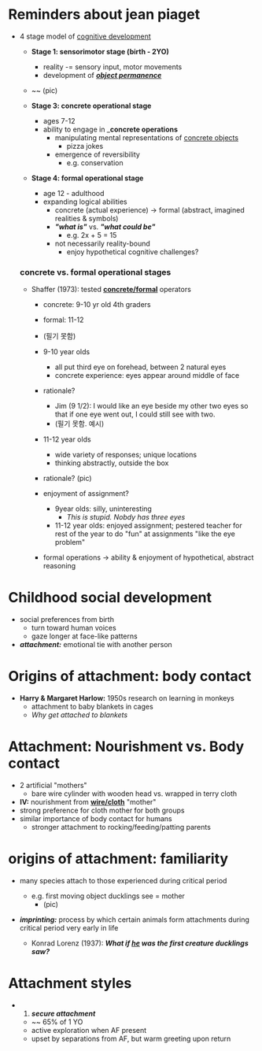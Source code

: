 # Reminders about jean piaget


- 4 stage model of <u>cognitive development</u>
    - __Stage 1: sensorimotor stage (birth - 2YO)__
        - reality -= sensory input, motor movements
        - development of ___<u>object permanence</u>___
   - ~~ (pic)

    - __Stage 3: concrete operational stage__
        - ages 7-12
        - ability to engage in ___concrete operations__
            - manipulating mental representations of <u>concrete objects</u>
                - pizza jokes
            - emergence of reversibility
                - e.g. conservation

    - __Stage 4: formal operational stage__
        - age 12 - adulthood
        - expanding logical abilities
            - concrete (actual experience) -> formal (abstract, imagined realities & symbols)
            - ___"what is"___ vs. ___"what could be"___
                - e.g. 2x + 5 = 15
            - not necessarily reality-bound
                - enjoy hypothetical cognitive challenges?

    ### concrete vs. formal operational stages
    - Shaffer (1973): tested <u>__concrete/formal__</u> operators
        - concrete: 9-10 yr old 4th graders
        - formal: 11-12
        - (필기 못함)

        - 9-10 year olds
            - all put third eye on forehead, between 2 natural eyes
            - concrete experience: eyes appear around middle of face
        - rationale?
            - Jim (9 1/2): I would like an eye beside my other two eyes so that if one eye went out, I could still see with two.
            - (필기 못함. 예시)
        - 11-12 year olds
            - wide variety of responses; unique locations
            - thinking abstractly, outside the box
        - rationale?
        (pic)

        - enjoyment of assignment?
            - 9year olds: silly, uninteresting
                - _This is stupid. Nobdy has three eyes_
            - 11-12 year olds: enjoyed assignment; pestered teacher for rest of the year to do "fun" at assignments "like the eye problem"
        - formal operations -> ability & enjoyment of hypothetical, abstract reasoning

# Childhood social development
- social preferences from birth
    - turn toward human voices
    - gaze longer at face-like patterns
- ___attachment:___ emotional tie with another person

# Origins of attachment: body contact
- __Harry & Margaret Harlow:__ 1950s research on learning in monkeys
    - attachment to baby blankets in cages
    - _Why get attached to blankets_

# Attachment: Nourishment vs. Body contact
- 2 artificial "mothers"
    - bare wire cylinder with wooden head vs. wrapped in terry cloth
- __IV:__ nourishment from __<u>wire/cloth</u>__ "mother"
- strong preference for cloth mother for both groups
- similar importance of body contact for humans
    - stronger attachment to rocking/feeding/patting parents

# origins of attachment: familiarity
- many species attach to those experienced during critical period
    - e.g. first moving object ducklings see = mother
        - (pic)

- ___imprinting:___ process by which certain animals form attachments during critical period very early in life
    - Konrad Lorenz (1937):
    ___What if <u>he</u> was the first creature ducklings saw?___

# Attachment styles
- 1. ___secure attachment___
    - ~~ 65% of 1 YO
    - active exploration when AF present
    - upset by separations from AF, but warm greeting upon return